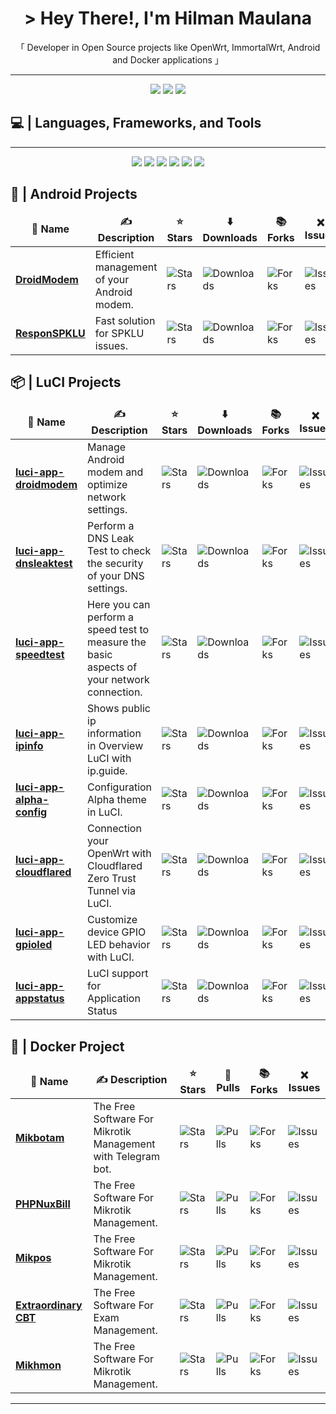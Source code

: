 <h1 align="center"> &gt; Hey There!, I'm Hilman Maulana</h1>
<p align="center">「 Developer in Open Source projects like OpenWrt, ImmortalWrt, Android and Docker applications 」</p>
<hr/>
<div align="center">
  <a target="_blank" href="https://saweria.co/animegasan" alt="Saweria"><img src="https://img.shields.io/badge/saweria-donation?style=for-the-badge&logo=adobeindesign&labelColor=black&color=%23FFA401"></a>
  <a target="_blank" href="https://www.paypal.com/paypalme/animegasan" alt="PayPal"><img src="https://img.shields.io/badge/paypal-donation?style=for-the-badge&logo=paypal&labelColor=black&color=%23003087"></a>
  <a target="_blank" href="https://www.buymeacoffee.com/animegasan" alt="BuyMeACoffee"><img src="https://img.shields.io/badge/buy%20me%20a%20coffee-donation?style=for-the-badge&logo=buymeacoffee&labelColor=black&color=%23FFDD00"></a>
</div>

## 💻 | Languages, Frameworks, and Tools
<hr/>
<div align="center">
  <img src="https://img.shields.io/badge/html5-%23E34F26.svg?style=for-the-badge&logo=html5&logoColor=white">
  <img src="https://img.shields.io/badge/css3-%231572B6.svg?style=for-the-badge&logo=css3&logoColor=white">
  <img src="https://img.shields.io/badge/javascript-%23323330.svg?style=for-the-badge&logo=javascript&logoColor=%23F7DF1E">
  <img src="https://img.shields.io/badge/kotlin-%237F52FF.svg?style=for-the-badge&logo=kotlin&logoColor=white">
  <img src="https://img.shields.io/badge/cloudflare-F38020?style=for-the-badge&logo=cloudflare&logoColor=white">
  <img src="https://img.shields.io/badge/docker-%230db7ed.svg?style=for-the-badge&logo=docker&logoColor=white">
</div>

## 📱 | Android Projects
<table>
  <thead align="center">
    <tr border: none;>
      <td><b>📁 Name</b></td>
      <td><b>✍️ Description</b></td>
      <td><b>⭐ Stars</b></td>
      <td><b>⬇️ Downloads</b></td>
      <td><b>📚 Forks</b></td>
      <td><b>❌ Issues</b></td>
    </tr>
  </thead>
  <tbody>
    <tr>
      <td><a href="https://github.com/animegasan/DroidModem"><b>DroidModem</b></a></td>
      <td>Efficient management of your Android modem.</td>
      <td><img alt="Stars" src="https://img.shields.io/github/stars/animegasan/DroidModem?style=flat-square&label=Stars&labelColor=343b41"/></td>
      <td><img alt="Downloads" src="https://img.shields.io/github/downloads/animegasan/DroidModem/total?style=flat-square&label=Downloads&labelColor=343b41"/></td>
      <td><img alt="Forks" src="https://img.shields.io/github/forks/animegasan/DroidModem?style=flat-square&label=Forks&labelColor=343b41"/></td>
      <td><img alt="Issues" src="https://img.shields.io/github/issues/animegasan/DroidModem?style=flat-square&label=Issues&labelColor=343b41"/></td>
    </tr>
    <tr>
      <td><a href="https://github.com/animegasan/ResponSPKLU"><b>ResponSPKLU</b></a></td>
      <td>Fast solution for SPKLU issues.</td>
      <td><img alt="Stars" src="https://img.shields.io/github/stars/animegasan/ResponSPKLU?style=flat-square&label=Stars&labelColor=343b41"/></td>
      <td><img alt="Downloads" src="https://img.shields.io/github/downloads/animegasan/ResponSPKLU/total?style=flat-square&label=Downloads&labelColor=343b41"/></td>
      <td><img alt="Forks" src="https://img.shields.io/github/forks/animegasan/ResponSPKLU?style=flat-square&label=Forks&labelColor=343b41"/></td>
      <td><img alt="Issues" src="https://img.shields.io/github/issues/animegasan/ResponSPKLU?style=flat-square&label=Issues&labelColor=343b41"/></td>
    </tr>
  </tbody>
</table>

## 📦 | LuCI Projects
<table>
  <thead align="center">
    <tr border: none;>
      <td><b>📁 Name</b></td>
      <td><b>✍️ Description</b></td>
      <td><b>⭐ Stars</b></td>
      <td><b>⬇️ Downloads</b></td>
      <td><b>📚 Forks</b></td>
      <td><b>❌ Issues</b></td>
    </tr>
  </thead>
  <tbody>
    <tr>
      <td><a href="https://github.com/animegasan/luci-app-droidmodem"><b>luci-app-droidmodem</b></a></td>
      <td>Manage Android modem and optimize network settings.</td>
      <td><img alt="Stars" src="https://img.shields.io/github/stars/animegasan/luci-app-droidmodem?style=flat-square&label=Stars&labelColor=343b41"/></td>
      <td><img alt="Downloads" src="https://img.shields.io/github/downloads/animegasan/luci-app-droidmodem/total?style=flat-square&label=Downloads&labelColor=343b41"/></td>
      <td><img alt="Forks" src="https://img.shields.io/github/forks/animegasan/luci-app-droidmodem?style=flat-square&label=Forks&labelColor=343b41"/></td>
      <td><img alt="Issues" src="https://img.shields.io/github/issues/animegasan/luci-app-droidmodem?style=flat-square&label=Issues&labelColor=343b41"/></td>
    </tr>
    <tr>
      <td><a href="https://github.com/animegasan/luci-app-dnsleaktest"><b>luci-app-dnsleaktest</b></a></td>
      <td>Perform a DNS Leak Test to check the security of your DNS settings.</td>
      <td><img alt="Stars" src="https://img.shields.io/github/stars/animegasan/luci-app-dnsleaktest?style=flat-square&label=Stars&labelColor=343b41"/></td>
      <td><img alt="Downloads" src="https://img.shields.io/github/downloads/animegasan/luci-app-dnsleaktest/total?style=flat-square&label=Downloads&labelColor=343b41"/></td>
      <td><img alt="Forks" src="https://img.shields.io/github/forks/animegasan/luci-app-dnsleaktest?style=flat-square&label=Forks&labelColor=343b41"/></td>
      <td><img alt="Issues" src="https://img.shields.io/github/issues/animegasan/luci-app-dnsleaktest?style=flat-square&label=Issues&labelColor=343b41"/></td>
    </tr>
    <tr>
      <td><a href="https://github.com/animegasan/luci-app-speedtest"><b>luci-app-speedtest</b></a></td>
      <td>Here you can perform a speed test to measure the basic aspects of your network connection.</td>
      <td><img alt="Stars" src="https://img.shields.io/github/stars/animegasan/luci-app-speedtest?style=flat-square&label=Stars&labelColor=343b41"/></td>
      <td><img alt="Downloads" src="https://img.shields.io/github/downloads/animegasan/luci-app-speedtest/total?style=flat-square&label=Downloads&labelColor=343b41"/></td>
      <td><img alt="Forks" src="https://img.shields.io/github/forks/animegasan/luci-app-speedtest?style=flat-square&label=Forks&labelColor=343b41"/></td>
      <td><img alt="Issues" src="https://img.shields.io/github/issues/animegasan/luci-app-speedtest?style=flat-square&label=Issues&labelColor=343b41"/></td>
    </tr>
    <tr>
      <td><a href="https://github.com/animegasan/luci-app-ipinfo"><b>luci-app-ipinfo</b></a></td>
      <td>Shows public ip information in Overview LuCI with ip.guide.</td>
      <td><img alt="Stars" src="https://img.shields.io/github/stars/animegasan/luci-app-ipinfo?style=flat-square&label=Stars&labelColor=343b41"/></td>
      <td><img alt="Downloads" src="https://img.shields.io/github/downloads/animegasan/luci-app-ipinfo/total?style=flat-square&label=Downloads&labelColor=343b41"/></td>
      <td><img alt="Forks" src="https://img.shields.io/github/forks/animegasan/luci-app-ipinfo?style=flat-square&label=Forks&labelColor=343b41"/></td>
      <td><img alt="Issues" src="https://img.shields.io/github/issues/animegasan/luci-app-ipinfo?style=flat-square&label=Issues&labelColor=343b41"/></td>
    </tr>
    <tr>
      <td><a href="https://github.com/animegasan/luci-app-alpha-config"><b>luci-app-alpha-config</b></a></td>
      <td>Configuration Alpha theme in LuCI.</td>
      <td><img alt="Stars" src="https://img.shields.io/github/stars/animegasan/luci-app-alpha-config?style=flat-square&label=Stars&labelColor=343b41"/></td>
      <td><img alt="Downloads" src="https://img.shields.io/github/downloads/animegasan/luci-app-alpha-config/total?style=flat-square&label=Downloads&labelColor=343b41"/></td>
      <td><img alt="Forks" src="https://img.shields.io/github/forks/animegasan/luci-app-alpha-config?style=flat-square&label=Forks&labelColor=343b41"/></td>
      <td><img alt="Issues" src="https://img.shields.io/github/issues/animegasan/luci-app-alpha-config?style=flat-square&label=Issues&labelColor=343b41"/></td>
    </tr>
    <tr>
      <td><a href="https://github.com/animegasan/luci-app-cloudflared"><b>luci-app-cloudflared</b></a></td>
      <td>Connection your OpenWrt with Cloudflared Zero Trust Tunnel via LuCI.</td>
      <td><img alt="Stars" src="https://img.shields.io/github/stars/animegasan/luci-app-cloudflared?style=flat-square&label=Stars&labelColor=343b41"/></td>
      <td><img alt="Downloads" src="https://img.shields.io/github/downloads/animegasan/luci-app-cloudflared/total?style=flat-square&label=Downloads&labelColor=343b41"/></td>
      <td><img alt="Forks" src="https://img.shields.io/github/forks/animegasan/luci-app-cloudflared?style=flat-square&label=Forks&labelColor=343b41"/></td>
      <td><img alt="Issues" src="https://img.shields.io/github/issues/animegasan/luci-app-cloudflared?style=flat-square&labelColor=343b41"/></td>
    </tr>
    <tr>
      <td><a href="https://github.com/animegasan/luci-app-gpioled"><b>luci-app-gpioled</b></a></td>
      <td>Customize device GPIO LED behavior with LuCI.</td>
      <td><img alt="Stars" src="https://img.shields.io/github/stars/animegasan/luci-app-gpioled?style=flat-square&label=Stars&labelColor=343b41"/></td>
      <td><img alt="Downloads" src="https://img.shields.io/github/downloads/animegasan/luci-app-gpioled/total?style=flat-square&label=Downloads&labelColor=343b41"/></td>
      <td><img alt="Forks" src="https://img.shields.io/github/forks/animegasan/luci-app-gpioled?style=flat-square&label=Forks&labelColor=343b41"/></td>
      <td><img alt="Issues" src="https://img.shields.io/github/issues/animegasan/luci-app-gpioled?style=flat-square&label=Issues&labelColor=343b41"/></td>
    </tr>
    <tr>
      <td><a href="https://github.com/animegasan/luci-app-appstatus"><b>luci-app-appstatus</b></a></td>
      <td>LuCI support for Application Status</td>
      <td><img alt="Stars" src="https://img.shields.io/github/stars/animegasan/luci-app-appstatus?style=flat-square&label=Stars&labelColor=343b41"/></td>
      <td><img alt="Downloads" src="https://img.shields.io/github/downloads/animegasan/luci-app-appstatus/total?style=flat-square&label=Downloads&labelColor=343b41"/></td>
      <td><img alt="Forks" src="https://img.shields.io/github/forks/animegasan/luci-app-appstatus?style=flat-square&label=Forks&labelColor=343b41"/></td>
      <td><img alt="Issues" src="https://img.shields.io/github/issues/animegasan/luci-app-appstatus?style=flat-square&label=Issues&labelColor=343b41"/></td>
    </tr>
  </tbody>
</table>

## 🐳 | Docker Project
<table>
  <thead align="center">
    <tr border: none;>
      <td><b>📁 Name</b></td>
      <td><b>✍️ Description</b></td>
      <td><b>⭐ Stars</b></td>
      <td><b>🚢 Pulls</b></td>
      <td><b>📚 Forks</b></td>
      <td><b>❌ Issues</b></td>
    </tr>
  </thead>
  <tbody>
    <tr>
      <td><a href="https://github.com/animegasan/mikbotam"><b>Mikbotam</b></a></td>
      <td>The Free Software For Mikrotik Management with Telegram bot.</td>
      <td><img alt="Stars" src="https://img.shields.io/github/stars/animegasan/mikbotam?style=flat-square&label=Stars&labelColor=343b41"/></td>
      <td><img alt="Pulls" src="https://img.shields.io/docker/pulls/animegasan/mikbotam?style=flat-square&label=Pulls&labelColor=343b41"/></td>
      <td><img alt="Forks" src="https://img.shields.io/github/forks/animegasan/mikbotam?style=flat-square&label=Forks&labelColor=343b41"/></td>
      <td><img alt="Issues" src="https://img.shields.io/github/issues/animegasan/mikbotam?style=flat-square&label=Issues&labelColor=343b41"/></td>
    </tr>
    <tr>
      <td><a href="https://github.com/animegasan/phpnuxbill"><b>PHPNuxBill</b></a></td>
      <td>The Free Software For Mikrotik Management.</td>
      <td><img alt="Stars" src="https://img.shields.io/github/stars/animegasan/phpnuxbill?style=flat-square&label=Stars&labelColor=343b41"/></td>
      <td><img alt="Pulls" src="https://img.shields.io/docker/pulls/animegasan/phpnuxbill?style=flat-square&label=Pulls&labelColor=343b41"/></td>
      <td><img alt="Forks" src="https://img.shields.io/github/forks/animegasan/phpnuxbill?style=flat-square&label=Forks&labelColor=343b41"/></td>
      <td><img alt="Issues" src="https://img.shields.io/github/issues/animegasan/phpnuxbill?style=flat-square&label=Issues&labelColor=343b41"/></td>
    </tr>
    <tr>
      <td><a href="https://github.com/animegasan/mikpos"><b>Mikpos</b></a></td>
      <td>The Free Software For Mikrotik Management.</td>
      <td><img alt="Stars" src="https://img.shields.io/github/stars/animegasan/mikpos?style=flat-square&label=Stars&labelColor=343b41"/></td>
      <td><img alt="Pulls" src="https://img.shields.io/docker/pulls/animegasan/mikpos?style=flat-square&label=Pulls&labelColor=343b41"/></td>
      <td><img alt="Forks" src="https://img.shields.io/github/forks/animegasan/mikpos?style=flat-square&label=Forks&labelColor=343b41"/></td>
      <td><img alt="Issues" src="https://img.shields.io/github/issues/animegasan/mikpos?style=flat-square&label=Issues&labelColor=343b41"/></td>
    </tr>
    <tr>
      <td><a href="https://github.com/animegasan/extraordinary-cbt"><b>Extraordinary CBT</b></a></td>
      <td>The Free Software For Exam Management.</td>
      <td><img alt="Stars" src="https://img.shields.io/github/stars/animegasan/extraordinary-cbt?style=flat-square&label=Stars&labelColor=343b41"/></td>
      <td><img alt="Pulls" src="https://img.shields.io/docker/pulls/animegasan/extraordinary-cbt?style=flat-square&label=Pulls&labelColor=343b41"/></td>
      <td><img alt="Forks" src="https://img.shields.io/github/forks/animegasan/extraordinary-cbt?style=flat-square&label=Forks&labelColor=343b41"/></td>
      <td><img alt="Issues" src="https://img.shields.io/github/issues/animegasan/extraordinary-cbt?style=flat-square&label=Issues&labelColor=343b41"/></td>
    </tr>
    <tr>
      <td><a href="https://github.com/animegasan/mikhmon"><b>Mikhmon</b></a></td>
      <td>The Free Software For Mikrotik Management.</td>
      <td><img alt="Stars" src="https://img.shields.io/github/stars/animegasan/mikhmon?style=flat-square&label=Stars&labelColor=343b41"/></td>
      <td><img alt="Pulls" src="https://img.shields.io/docker/pulls/animegasan/mikhmon?style=flat-square&label=Pulls&labelColor=343b41"/></td>
      <td><img alt="Forks" src="https://img.shields.io/github/forks/animegasan/mikhmon?style=flat-square&label=Forks&labelColor=343b41"/></td>
      <td><img alt="Issues" src="https://img.shields.io/github/issues/animegasan/mikhmon?style=flat-square&label=Issues&labelColor=343b41"/></td>
    </tr>
  </tbody>
</table>

<hr/>

